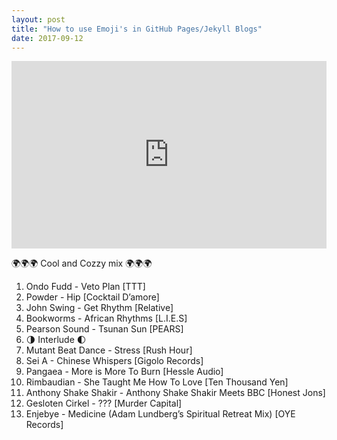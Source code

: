 ```yaml
---
layout: post
title: "How to use Emoji's in GitHub Pages/Jekyll Blogs"
date: 2017-09-12
---
```


<iframe width="100%" height="300" scrolling="no" frameborder="no" src="https://w.soundcloud.com/player/?url=https%3A//api.soundcloud.com/tracks/341899794&amp;color=00aabb&amp;auto_play=false&amp;hide_related=false&amp;show_comments=true&amp;show_user=true&amp;show_reposts=false&amp;visual=true"></iframe>

🌍🌍🌍 Cool and Cozzy mix 🌍🌍🌍

1. Ondo Fudd - Veto Plan [TTT]
2. Powder - Hip [Cocktail D’amore]
3. John Swing - Get Rhythm [Relative]
4. Bookworms - African Rhythms [L.I.E.S]
5. Pearson Sound - Tsunan Sun [PEARS]
6. 🌗 Interlude 🌓
7. Mutant Beat Dance - Stress [Rush Hour]
8. Sei A - Chinese Whispers [Gigolo Records]
9. Pangaea - More is More To Burn [Hessle Audio]
10. Rimbaudian - She Taught Me How To Love [Ten Thousand Yen]
11. Anthony Shake Shakir - Anthony Shake Shakir Meets BBC [Honest Jons]
12. Gesloten Cirkel - ??? [Murder Capital]
13. Enjebye - Medicine (Adam Lundberg’s Spiritual Retreat Mix) [OYE Records]
